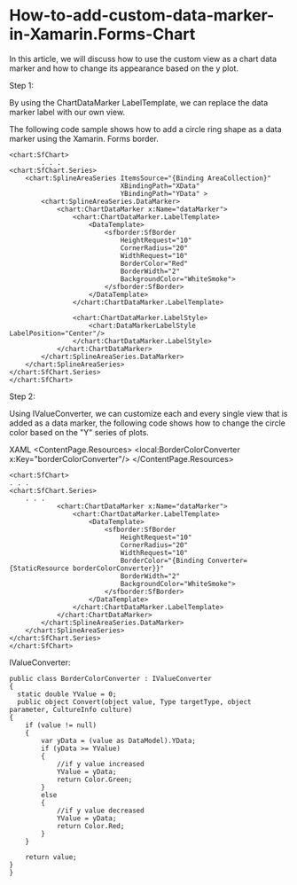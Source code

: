 # How-to-add-custom-data-marker-in-Xamarin.Forms-Chart

In this article, we will discuss how to use the custom view as a chart data marker and how to change its appearance based on the y plot.

Step 1: 

By using the ChartDataMarker LabelTemplate, we can replace the data marker label with our own view.

The following code sample shows how to add a circle ring shape as a data marker using the Xamarin. Forms border.

    <chart:SfChart>
            . . .        
    <chart:SfChart.Series>
        <chart:SplineAreaSeries ItemsSource="{Binding AreaCollection}" 
                                XBindingPath="XData" 
                                YBindingPath="YData" >
            <chart:SplineAreaSeries.DataMarker>
                <chart:ChartDataMarker x:Name="dataMarker">
                    <chart:ChartDataMarker.LabelTemplate>
                        <DataTemplate>
                            <sfborder:SfBorder 
                                HeightRequest="10" 
                                CornerRadius="20" 
                                WidthRequest="10" 
                                BorderColor="Red" 
                                BorderWidth="2" 
                                BackgroundColor="WhiteSmoke">
                            </sfborder:SfBorder>
                        </DataTemplate>
                    </chart:ChartDataMarker.LabelTemplate>

                    <chart:ChartDataMarker.LabelStyle>
                        <chart:DataMarkerLabelStyle LabelPosition="Center"/>
                    </chart:ChartDataMarker.LabelStyle>
                </chart:ChartDataMarker>
            </chart:SplineAreaSeries.DataMarker>
        </chart:SplineAreaSeries>
    </chart:SfChart.Series>
    </chart:SfChart>

Step 2:

Using IValueConverter, we can customize each and every single view that is added as a data marker, the following code shows how to change the circle color based on the "Y" series of plots.

XAML
    <ContentPage.Resources>
        <local:BorderColorConverter x:Key="borderColorConverter"/>
    </ContentPage.Resources> 

    <chart:SfChart>
    . . . 
    <chart:SfChart.Series>
        . . .
                <chart:ChartDataMarker x:Name="dataMarker">
                    <chart:ChartDataMarker.LabelTemplate>
                        <DataTemplate>
                            <sfborder:SfBorder 
                                HeightRequest="10" 
                                CornerRadius="20" 
                                WidthRequest="10" 
                                BorderColor="{Binding Converter={StaticResource borderColorConverter}}" 
                                BorderWidth="2" 
                                BackgroundColor="WhiteSmoke">
                            </sfborder:SfBorder>
                        </DataTemplate>
                    </chart:ChartDataMarker.LabelTemplate>
                </chart:ChartDataMarker>
            </chart:SplineAreaSeries.DataMarker>
        </chart:SplineAreaSeries>
    </chart:SfChart.Series>
    </chart:SfChart>


IValueConverter:

    public class BorderColorConverter : IValueConverter
    {
      static double YValue = 0;
      public object Convert(object value, Type targetType, object parameter, CultureInfo culture)
    {
        if (value != null)
        {
            var yData = (value as DataModel).YData;
            if (yData >= YValue)
            {
                //if y value increased
                YValue = yData;
                return Color.Green;
            }
            else
            {
                //if y value decreased
                YValue = yData;
                return Color.Red;
            }
        }

        return value;
    }
    }
